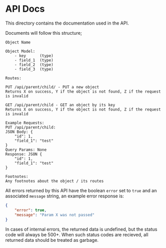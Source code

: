 # API Docs

This directory contains the documentation used in the API. 

Documents will follow this structure;

```
Object Name

Object Model:
    - key      (type)
    - field_1  (type)
    - field_2  (type)
    - field_3  (type)

Routes:

PUT /api/parent/child/ - PUT a new object
Returns X on success, Y if the object is not found, Z if the request is invalid

GET /api/parent/child - GET an object by its key
Returns X on success, Y if the object is not found, Z if the request is invalid

Example Requests:
PUT /api/parent/child:
JSON Body: {
    "id": 1,
    "field_1": "test"
}
Query Params: None
Response: JSON {
    "id": 1,
    "field_1": "test"
}

Footnotes:
Any footnotes about the object / its routes
```

All errors returned by this API have the boolean `error` set to `true` and an associated `message` string, an example error response is:

```json
{
    "error": true,
    "message": "Param X was not passed"
}
```

In cases of internal errors, the returned data is undefined, but the status code will always be 500+. 
When such status codes are recieved, all returned data should be treated as garbage.